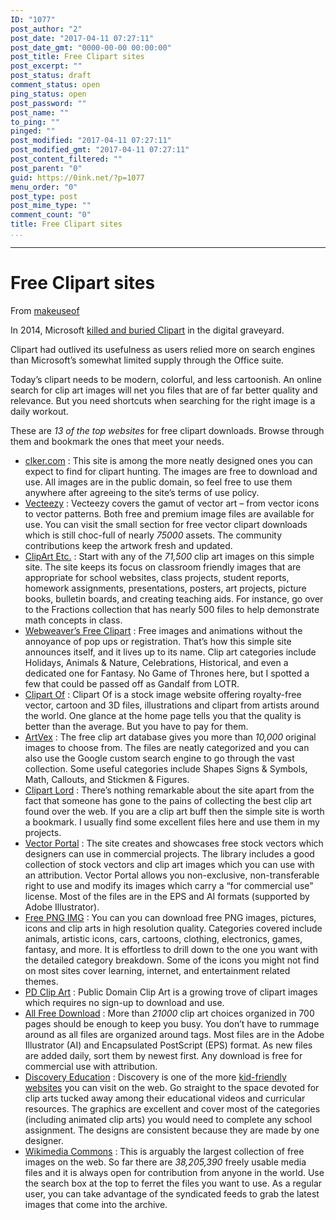 ```yaml
---
ID: "1077"
post_author: "2"
post_date: "2017-04-11 07:27:11"
post_date_gmt: "0000-00-00 00:00:00"
post_title: Free Clipart sites
post_excerpt: ""
post_status: draft
comment_status: open
ping_status: open
post_password: ""
post_name: ""
to_ping: ""
pinged: ""
post_modified: "2017-04-11 07:27:11"
post_modified_gmt: "2017-04-11 07:27:11"
post_content_filtered: ""
post_parent: "0"
guid: https://0ink.net/?p=1077
menu_order: "0"
post_type: post
post_mime_type: ""
comment_count: "0"
title: Free Clipart sites
...
```

---


# Free Clipart sites

From [makeuseof](http://www.makeuseof.com/tag/the-best-websites-for-free-clipart-downloads/)

In 2014, Microsoft [killed and buried Clipart](https://www.makeuseof.com/tag/clip-art-gone-heres-find-free-images-instead/)
in the digital graveyard.

Clipart had outlived its usefulness as users relied more on search engines than Microsoft’s somewhat limited supply through the Office suite.

Today’s clipart needs to be modern, colorful, and less cartoonish. An online search for clip art images will net you files that are of far better quality and relevance. But you need shortcuts when searching for the right image is a daily workout.

These are *13 of the top websites* for free clipart downloads. Browse through them and bookmark the ones that meet your needs.

* [clker.com](http://www.clker.com/) : This site is among the more neatly designed ones you can expect to find for clipart hunting. The images are free to download and use. All images are in the public domain, so feel free to use them anywhere after agreeing to the site’s terms of use policy.
* [Vecteezy](https://www.vecteezy.com/free-vector/vector-clipart-free-download) : Vecteezy covers the gamut of vector art – from vector icons to vector patterns. Both free and premium image files are available for use. You can visit the small section for free vector clipart downloads which is still choc-full of nearly *75000* assets. The community contributions keep the artwork fresh and updated.
* [ClipArt Etc.](http://etc.usf.edu/clipart/) : Start with any of the *71,500* clip art images on this simple site. The site keeps its focus on classroom friendly images that are appropriate for school websites, class projects, student reports, homework assignments, presentations, posters, art projects, picture books, bulletin boards, and creating teaching aids. For instance, go over to the Fractions collection that has nearly 500 files to help demonstrate math concepts in class.
* [Webweaver’s Free Clipart](http://www.webweaver.nu/) : Free images and animations without the annoyance of pop ups or registration. That’s how this simple site announces itself, and it lives up to its name. Clip art categories include Holidays, Animals & Nature, Celebrations, Historical, and even a dedicated one for Fantasy. No Game of Thrones here, but I spotted a few that could be passed off as Gandalf from LOTR.
* [Clipart Of](http://www.clipartof.com/) : Clipart Of is a stock image website offering royalty-free vector, cartoon and 3D files, illustrations and clipart from artists around the world. One glance at the home page tells you that the quality is better than the average. But you have to pay for them.
* [ArtVex](http://www.artvex.com/) : The free clip art database gives you more than *10,000* original images to choose from. The files are neatly categorized and you can also use the Google custom search engine to go through the vast collection. Some useful categories include Shapes Signs & Symbols, Math, Callouts, and Stickmen & Figures.
* [Clipart Lord](http://www.clipartlord.com/) : There’s nothing remarkable about the site apart from the fact that someone has gone to the pains of collecting the best clip art found over the web. If you are a clip art buff then the simple site is worth a bookmark. I usually find some excellent files here and use them in my projects.
* [Vector Portal](http://www.vectorportal.com/StockVectors/Clip-art/) : The site creates and showcases free stock vectors which designers can use in commercial projects. The library includes a good collection of stock vectors and clip art images which you can use with an attribution. Vector Portal allows you non-exclusive, non-transferable right to use and modify its images which carry a “for commercial use” license. Most of the files are in the EPS and AI formats (supported by Adobe Illustrator).
* [Free PNG IMG](http://www.freepngimg.com/) : You can you can download free PNG images, pictures, icons and clip arts in high resolution quality. Categories covered include animals, artistic icons, cars, cartoons, clothing, electronics, games, fantasy, and more. It is effortless to drill down to the one you want with the detailed category breakdown. Some of the icons you might not find on most sites cover learning, internet, and entertainment related themes.
* [PD Clip Art](http://www.pdclipart.org/) : Public Domain Clip Art is a growing trove of clipart images which requires no sign-up to download and use.
* [All Free Download](http://all-free-download.com/free-vector/vector-clip-art/) : More than *21000* clip art choices organized in 700 pages should be enough to keep you busy. You don’t have to rummage around as all files are organized around tags. Most files are in the Adobe Illustrator (AI) and Encapsulated PostScript (EPS) format. As new files are added daily, sort them by newest first. Any download is free for commercial use with attribution.
* [Discovery Education](http://school.discoveryeducation.com/clipart/) : Discovery is one of the more [kid-friendly websites](https://www.makeuseof.com/tag/10-video-websites-kids-safe-fun/) you can visit on the web. Go straight to the space devoted for clip arts tucked away among their educational videos and curricular resources. The graphics are excellent and cover most of the categories (including animated clip arts) you would need to complete any school assignment. The designs are consistent because they are made by one designer.
* [Wikimedia Commons](https://commons.wikimedia.org/wiki/Main_Page) : This is arguably the largest collection of free images on the web. So far there are *38,205,390* freely usable media files and it is always open for contribution from anyone in the world. Use the search box at the top to ferret the files you want to use. As a regular user, you can take advantage of the syndicated feeds to grab the latest images that come into the archive.














